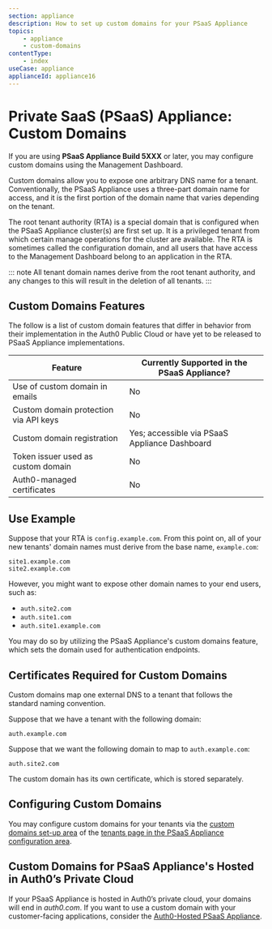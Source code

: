 ```yaml
---
section: appliance
description: How to set up custom domains for your PSaaS Appliance
topics:
    - appliance
    - custom-domains
contentType: 
    - index
useCase: appliance
applianceId: appliance16
---
```


# Private SaaS (PSaaS) Appliance: Custom Domains

If you are using **PSaaS Appliance Build 5XXX** or later, you may configure custom domains using the Management Dashboard.

Custom domains allow you to expose one arbitrary DNS name for a tenant. Conventionally, the PSaaS Appliance uses a three-part domain name for access, and it is the first portion of the domain name that varies depending on the tenant.

The root tenant authority (RTA) is a special domain that is configured when the PSaaS Appliance cluster(s) are first set up. It is a privileged tenant from which certain manage operations for the cluster are available. The RTA is sometimes called the configuration domain, and all users that have access to the Management Dashboard belong to an application in the RTA.

::: note
  All tenant domain names derive from the root tenant authority, and any changes to this will result in the deletion of all tenants.
:::

## Custom Domains Features

The follow is a list of custom domain features that differ in behavior from their implementation in the Auth0 Public Cloud or have yet to be released to PSaaS Appliance implementations.

| Feature | Currently Supported in the PSaaS Appliance? |
| - | - |
| Use of custom domain in emails | No |
| Custom domain protection via API keys | No |
| Custom domain registration | Yes; accessible via PSaaS Appliance Dashboard |
| Token issuer used as custom domain | No |
| Auth0-managed certificates | No |


## Use Example

Suppose that your RTA is `config.example.com`. From this point on, all of your new tenants' domain names must derive from the base name, `example.com`:

```text
site1.example.com
site2.example.com
```

However, you might want to expose other domain names to your end users, such as:

* `auth.site2.com`
* `auth.site1.com`
* `auth.site1.example.com`

You may do so by utilizing the PSaaS Appliance's custom domains feature, which sets the domain used for authentication endpoints.

## Certificates Required for Custom Domains

Custom domains map one external DNS to a tenant that follows the standard naming convention.

Suppose that we have a tenant with the following domain:

`auth.example.com`

Suppose that we want the following domain to map to `auth.example.com`:

```text
auth.site2.com
```

The custom domain has its own certificate, which is stored separately.

## Configuring Custom Domains

You may configure custom domains for your tenants via the [custom domains set-up area](/appliance/customer-hosted/dashboard/tenants#custom-domains) of the [tenants page in the PSaaS Appliance configuration area](/appliance/customer-hosted/dashboard/tenants).

## Custom Domains for PSaaS Appliance's Hosted in Auth0’s Private Cloud

If your PSaaS Appliance is hosted in Auth0’s private cloud, your domains will end in *auth0.com*. If you want to use a custom domain with your customer-facing applications, consider the [Auth0-Hosted PSaaS Appliance](/appliance/auth0-hosted).
